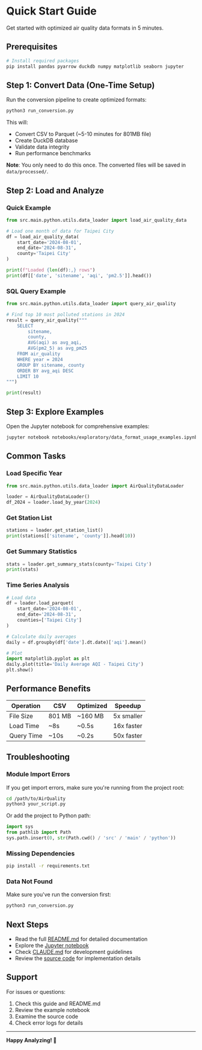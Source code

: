 # Quick Start Guide

Get started with optimized air quality data formats in 5 minutes.

## Prerequisites

```bash
# Install required packages
pip install pandas pyarrow duckdb numpy matplotlib seaborn jupyter
```

## Step 1: Convert Data (One-Time Setup)

Run the conversion pipeline to create optimized formats:

```bash
python3 run_conversion.py
```

This will:
- Convert CSV to Parquet (~5-10 minutes for 801MB file)
- Create DuckDB database
- Validate data integrity
- Run performance benchmarks

**Note**: You only need to do this once. The converted files will be saved in `data/processed/`.

## Step 2: Load and Analyze

### Quick Example

```python
from src.main.python.utils.data_loader import load_air_quality_data

# Load one month of data for Taipei City
df = load_air_quality_data(
    start_date='2024-08-01',
    end_date='2024-08-31',
    county='Taipei City'
)

print(f"Loaded {len(df):,} rows")
print(df[['date', 'sitename', 'aqi', 'pm2.5']].head())
```

### SQL Query Example

```python
from src.main.python.utils.data_loader import query_air_quality

# Find top 10 most polluted stations in 2024
result = query_air_quality("""
    SELECT
        sitename,
        county,
        AVG(aqi) as avg_aqi,
        AVG(pm2_5) as avg_pm25
    FROM air_quality
    WHERE year = 2024
    GROUP BY sitename, county
    ORDER BY avg_aqi DESC
    LIMIT 10
""")

print(result)
```

## Step 3: Explore Examples

Open the Jupyter notebook for comprehensive examples:

```bash
jupyter notebook notebooks/exploratory/data_format_usage_examples.ipynb
```

## Common Tasks

### Load Specific Year
```python
from src.main.python.utils.data_loader import AirQualityDataLoader

loader = AirQualityDataLoader()
df_2024 = loader.load_by_year(2024)
```

### Get Station List
```python
stations = loader.get_station_list()
print(stations[['sitename', 'county']].head(10))
```

### Get Summary Statistics
```python
stats = loader.get_summary_stats(county='Taipei City')
print(stats)
```

### Time Series Analysis
```python
# Load data
df = loader.load_parquet(
    start_date='2024-08-01',
    end_date='2024-08-31',
    counties=['Taipei City']
)

# Calculate daily averages
daily = df.groupby(df['date'].dt.date)['aqi'].mean()

# Plot
import matplotlib.pyplot as plt
daily.plot(title='Daily Average AQI - Taipei City')
plt.show()
```

## Performance Benefits

| Operation | CSV | Optimized | Speedup |
|-----------|-----|-----------|---------|
| File Size | 801 MB | ~160 MB | 5x smaller |
| Load Time | ~8s | ~0.5s | 16x faster |
| Query Time | ~10s | ~0.2s | 50x faster |

## Troubleshooting

### Module Import Errors
If you get import errors, make sure you're running from the project root:
```bash
cd /path/to/AirQuality
python3 your_script.py
```

Or add the project to Python path:
```python
import sys
from pathlib import Path
sys.path.insert(0, str(Path.cwd() / 'src' / 'main' / 'python'))
```

### Missing Dependencies
```bash
pip install -r requirements.txt
```

### Data Not Found
Make sure you've run the conversion first:
```bash
python3 run_conversion.py
```

## Next Steps

- Read the full [README.md](README.md) for detailed documentation
- Explore the [Jupyter notebook](notebooks/exploratory/data_format_usage_examples.ipynb)
- Check [CLAUDE.md](CLAUDE.md) for development guidelines
- Review the [source code](src/main/python/) for implementation details

## Support

For issues or questions:
1. Check this guide and README.md
2. Review the example notebook
3. Examine the source code
4. Check error logs for details

---

**Happy Analyzing! 🎉**
